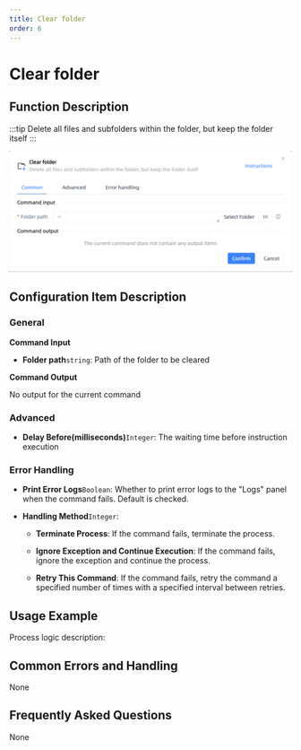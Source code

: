 ```yaml
---
title: Clear folder
order: 6
---
```


# Clear folder

## Function Description

:::tip 
Delete all files and subfolders within the folder, but keep the folder itself
:::

![Clear folder](../../../assets/Clear%20folder_command.png)

## Configuration Item Description

### General

**Command Input**

- **Folder path**`string`: Path of the folder to be cleared


**Command Output**

No output for the current command

### Advanced

- **Delay Before(milliseconds)**`Integer`: The waiting time before instruction execution

### Error Handling

- **Print Error Logs**`Boolean`: Whether to print error logs to the "Logs" panel when the command fails. Default is checked. 

- **Handling Method**`Integer`:

    - **Terminate Process**: If the command fails, terminate the process.

    - **Ignore Exception and Continue Execution**: If the command fails, ignore the exception and continue the process.

    - **Retry This Command**: If the command fails, retry the command a specified number of times with a specified interval between retries.

## Usage Example

Process logic description:

## Common Errors and Handling

None

## Frequently Asked Questions

None

